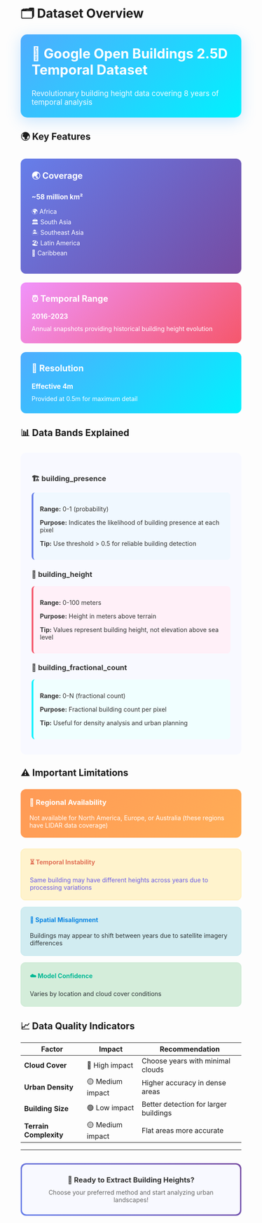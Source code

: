 # 🗂️ **Dataset Overview**

<div style="background: linear-gradient(135deg, #4facfe 0%, #00f2fe 100%); padding: 25px; border-radius: 15px; color: white; margin: 20px 0; box-shadow: 0 8px 32px rgba(79, 172, 254, 0.3);">
<h2 style="color: white; margin-top: 0; font-size: 2.2em;">📡 Google Open Buildings 2.5D Temporal Dataset</h2>
<p style="font-size: 1.2em; margin-bottom: 0; opacity: 0.95; color: white;">Revolutionary building height data covering 8 years of temporal analysis</p>
</div>

## 🌍 **Key Features**

<div style="display: grid; grid-template-columns: repeat(auto-fit, minmax(280px, 1fr)); gap: 20px; margin: 30px 0;">

<div style="background: linear-gradient(135deg, #667eea 0%, #764ba2 100%); padding: 25px; border-radius: 12px; color: white; transform: translateY(0); transition: transform 0.3s ease;">
<h3 style="color: white; margin-top: 0; font-size: 1.4em;">🌏 Coverage</h3>
<p style="font-size: 1.1em; margin-bottom: 10px; color: white;"><strong>~58 million km²</strong></p>
<ul style="list-style: none; padding-left: 0; color: white;">
<li>🌍 Africa</li>
<li>🏛️ South Asia</li>
<li>🏝️ Southeast Asia</li>
<li>🏖️ Latin America</li>
<li>🌊 Caribbean</li>
</ul>
</div>

<div style="background: linear-gradient(135deg, #f093fb 0%, #f5576c 100%); padding: 25px; border-radius: 12px; color: white;">
<h3 style="color: white; margin-top: 0; font-size: 1.4em;">⏰ Temporal Range</h3>
<p style="font-size: 1.1em; margin-bottom: 10px; color: white;"><strong>2016-2023</strong></p>
<p style="margin: 0; color: white;">Annual snapshots providing historical building height evolution</p>
</div>

<div style="background: linear-gradient(135deg, #4facfe 0%, #00f2fe 100%); padding: 25px; border-radius: 12px; color: white;">
<h3 style="color: white; margin-top: 0; font-size: 1.4em;">📏 Resolution</h3>
<p style="font-size: 1.1em; margin-bottom: 10px; color: white;"><strong>Effective 4m</strong></p>
<p style="margin: 0; color: white;">Provided at 0.5m for maximum detail</p>
</div>

</div>

## 📊 **Data Bands Explained**

<div style="background: #f8f9ff; border-radius: 12px; padding: 25px; margin: 25px 0; color: #333;">

### 🏗️ **building_presence**
<div style="background: #f0f8ff; padding: 15px; border-radius: 8px; border-left: 4px solid #667eea; margin: 10px 0; color: #333;">
<p style="color: #333;"><strong>Range:</strong> 0-1 (probability)</p>
<p style="color: #333;"><strong>Purpose:</strong> Indicates the likelihood of building presence at each pixel</p>
<p style="color: #333;"><strong>Tip:</strong> Use threshold > 0.5 for reliable building detection</p>
</div>

### 📐 **building_height**
<div style="background: #fff0f8; padding: 15px; border-radius: 8px; border-left: 4px solid #f5576c; margin: 10px 0; color: #333;">
<p style="color: #333;"><strong>Range:</strong> 0-100 meters</p>
<p style="color: #333;"><strong>Purpose:</strong> Height in meters above terrain</p>
<p style="color: #333;"><strong>Tip:</strong> Values represent building height, not elevation above sea level</p>
</div>

### 🔢 **building_fractional_count**
<div style="background: #f0ffff; padding: 15px; border-radius: 8px; border-left: 4px solid #00f2fe; margin: 10px 0; color: #333;">
<p style="color: #333;"><strong>Range:</strong> 0-N (fractional count)</p>
<p style="color: #333;"><strong>Purpose:</strong> Fractional building count per pixel</p>
<p style="color: #333;"><strong>Tip:</strong> Useful for density analysis and urban planning</p>
</div>

</div>

## ⚠️ **Important Limitations**

<div style="background: linear-gradient(135deg, #ff9a56 0%, #ffad56 100%); padding: 20px; border-radius: 12px; color: white; margin: 25px 0;">
<h3 style="color: white; margin-top: 0;">🚨 Regional Availability</h3>
<p style="margin-bottom: 0; color: white;">Not available for North America, Europe, or Australia (these regions have LIDAR data coverage)</p>
</div>

<div style="display: grid; grid-template-columns: repeat(auto-fit, minmax(300px, 1fr)); gap: 15px; margin: 25px 0;">

<div style="background: #fff3cd; border: 1px solid #ffeaa7; padding: 20px; border-radius: 10px; color: #333;">
<h4 style="color: #e17055; margin-top: 0;">⏳ Temporal Instability</h4>
<p style="color: #6c5ce7; margin-bottom: 0;">Same building may have different heights across years due to processing variations</p>
</div>

<div style="background: #d1ecf1; border: 1px solid #bee5eb; padding: 20px; border-radius: 10px; color: #333;">
<h4 style="color: #0984e3; margin-top: 0;">📍 Spatial Misalignment</h4>
<p style="color: #2d3436; margin-bottom: 0;">Buildings may appear to shift between years due to satellite imagery differences</p>
</div>

<div style="background: #d4edda; border: 1px solid #c3e6cb; padding: 20px; border-radius: 10px; color: #333;">
<h4 style="color: #00b894; margin-top: 0;">☁️ Model Confidence</h4>
<p style="color: #2d3436; margin-bottom: 0;">Varies by location and cloud cover conditions</p>
</div>

</div>

## 📈 **Data Quality Indicators**

| Factor | Impact | Recommendation |
|--------|--------|----------------|
| **Cloud Cover** | 🔴 High impact | Choose years with minimal clouds |
| **Urban Density** | 🟡 Medium impact | Higher accuracy in dense areas |
| **Building Size** | 🟢 Low impact | Better detection for larger buildings |
| **Terrain Complexity** | 🟡 Medium impact | Flat areas more accurate |

---

<div style="background: linear-gradient(45deg, #667eea, #764ba2); padding: 3px; border-radius: 12px; margin: 30px 0;">
<div style="background: #f8f9ff; padding: 25px; border-radius: 10px; color: #333;">
<h3 style="text-align: center; margin: 0; color: #333;">🎯 Ready to Extract Building Heights?</h3>
<p style="text-align: center; margin: 10px 0 0 0; color: #666;">Choose your preferred method and start analyzing urban landscapes!</p>
</div>
</div>
